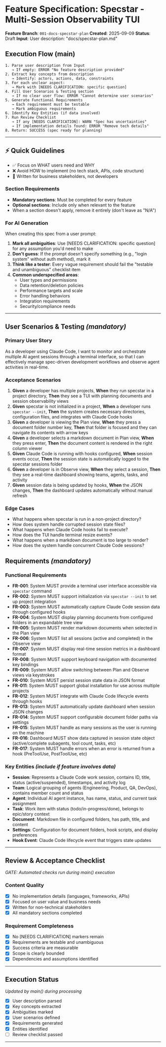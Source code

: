 # Feature Specification: Specstar - Multi-Session Observability TUI

**Feature Branch**: `001-docs-specstar-plan`
**Created**: 2025-09-09
**Status**: Draft
**Input**: User description: "docs/specstar-plan.md"

## Execution Flow (main)

```
1. Parse user description from Input
   → If empty: ERROR "No feature description provided"
2. Extract key concepts from description
   → Identify: actors, actions, data, constraints
3. For each unclear aspect:
   → Mark with [NEEDS CLARIFICATION: specific question]
4. Fill User Scenarios & Testing section
   → If no clear user flow: ERROR "Cannot determine user scenarios"
5. Generate Functional Requirements
   → Each requirement must be testable
   → Mark ambiguous requirements
6. Identify Key Entities (if data involved)
7. Run Review Checklist
   → If any [NEEDS CLARIFICATION]: WARN "Spec has uncertainties"
   → If implementation details found: ERROR "Remove tech details"
8. Return: SUCCESS (spec ready for planning)
```

---

## ⚡ Quick Guidelines

- ✅ Focus on WHAT users need and WHY
- ❌ Avoid HOW to implement (no tech stack, APIs, code structure)
- 👥 Written for business stakeholders, not developers

### Section Requirements

- **Mandatory sections**: Must be completed for every feature
- **Optional sections**: Include only when relevant to the feature
- When a section doesn't apply, remove it entirely (don't leave as "N/A")

### For AI Generation

When creating this spec from a user prompt:

1. **Mark all ambiguities**: Use [NEEDS CLARIFICATION: specific question] for any assumption you'd need to make
2. **Don't guess**: If the prompt doesn't specify something (e.g., "login system" without auth method), mark it
3. **Think like a tester**: Every vague requirement should fail the "testable and unambiguous" checklist item
4. **Common underspecified areas**:
   - User types and permissions
   - Data retention/deletion policies
   - Performance targets and scale
   - Error handling behaviors
   - Integration requirements
   - Security/compliance needs

---

## User Scenarios & Testing _(mandatory)_

### Primary User Story

As a developer using Claude Code, I want to monitor and orchestrate multiple AI agent sessions through a terminal interface, so that I can effectively manage spec-driven development workflows and observe agent activities in real-time.

### Acceptance Scenarios

1. **Given** a developer has multiple projects, **When** they run specstar in a project directory, **Then** they see a TUI with planning documents and session observability views
2. **Given** specstar is not initialized in a project, **When** a developer runs `specstar --init`, **Then** the system creates necessary directories, configuration files, and integrates with Claude Code hooks
3. **Given** a developer is viewing the Plan view, **When** they press a document folder number key, **Then** that folder is focused and they can navigate its contents with arrow keys
4. **Given** a developer selects a markdown document in Plan view, **When** they press enter, **Then** the document content is rendered in the right column viewer
5. **Given** Claude Code is running with hooks configured, **When** session events occur, **Then** the session state is automatically logged to the specstar sessions folder
6. **Given** a developer is in Observe view, **When** they select a session, **Then** they see a real-time dashboard showing teams, agents, tasks, and activity
7. **Given** session data is being updated by hooks, **When** the JSON changes, **Then** the dashboard updates automatically without manual refresh

### Edge Cases

- What happens when specstar is run in a non-project directory?
- How does system handle corrupted session state files?
- What happens when Claude Code hooks fail to execute?
- How does the TUI handle terminal resize events?
- What happens when a markdown document is too large to render?
- How does the system handle concurrent Claude Code sessions?

## Requirements _(mandatory)_

### Functional Requirements

- **FR-001**: System MUST provide a terminal user interface accessible via `specstar` command
- **FR-002**: System MUST support initialization via `specstar --init` to set up project integration
- **FR-003**: System MUST automatically capture Claude Code session data through configured hooks
- **FR-004**: System MUST display planning documents from configured folders in an expandable tree view
- **FR-005**: System MUST render markdown documents when selected in the Plan view
- **FR-006**: System MUST list all sessions (active and completed) in the Observe view
- **FR-007**: System MUST display real-time session metrics in a dashboard format
- **FR-008**: System MUST support keyboard navigation with documented key bindings
- **FR-009**: System MUST allow switching between Plan and Observe views via keystrokes
- **FR-010**: System MUST persist session state data in JSON format
- **FR-011**: System MUST support global installation for use across multiple projects
- **FR-012**: System MUST integrate with Claude Code lifecycle events through hooks
- **FR-013**: System MUST automatically update dashboard when session JSON changes
- **FR-014**: System MUST support configurable document folder paths via settings
- **FR-015**: System MUST handle as many sessions as the user is running on the machine
- **FR-016**: Dashboard MUST show data captured in session state object (active/complete subagents, tool count, tasks, etc)
- **FR-017**: System MUST handle errors when an error is returned from a hook (PreToolUse, PostToolUse, etc)

### Key Entities _(include if feature involves data)_

- **Session**: Represents a Claude Code work session, contains ID, title, status (active/suspended), timestamps, and activity log
- **Team**: Logical grouping of agents (Engineering, Product, QA, DevOps), contains member count and status
- **Agent**: Individual AI agent instance, has name, status, and current task assignment
- **Task**: Work item with status (todo/in-progress/done), belongs to epic/story context
- **Document**: Markdown file in configured folders, has path, title, and content
- **Settings**: Configuration for document folders, hook scripts, and display preferences
- **Hook Event**: Claude Code lifecycle event that triggers state updates

---

## Review & Acceptance Checklist

_GATE: Automated checks run during main() execution_

### Content Quality

- [x] No implementation details (languages, frameworks, APIs)
- [x] Focused on user value and business needs
- [x] Written for non-technical stakeholders
- [x] All mandatory sections completed

### Requirement Completeness

- [x] No [NEEDS CLARIFICATION] markers remain
- [x] Requirements are testable and unambiguous
- [x] Success criteria are measurable
- [x] Scope is clearly bounded
- [x] Dependencies and assumptions identified

---

## Execution Status

_Updated by main() during processing_

- [x] User description parsed
- [x] Key concepts extracted
- [x] Ambiguities marked
- [x] User scenarios defined
- [x] Requirements generated
- [x] Entities identified
- [ ] Review checklist passed

---
